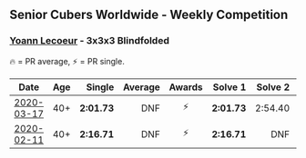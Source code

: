 ## Senior Cubers Worldwide - Weekly Competition
### [Yoann Lecoeur](../yoann_lecoeur.md) - 3x3x3 Blindfolded

🔥 = PR average, ⚡ = PR single.

| Date | Age | Single | Average | Awards | Solve 1 | Solve 2 | Solve 3 | Video |
| :--: | :--: | --: | --: | :--: | --: | --: | --: | :-- |
| [2020-03-17](../../results/333bf/2020-03-17.md) | 40+ | **2:01.73** | DNF | ⚡ | **2:01.73** | 2:54.40 | DNF | [Link](https://www.facebook.com/events/616010612582835/permalink/617576952426201/) |
| [2020-02-11](../../results/333bf/2020-02-11.md) | 40+ | **2:16.71** | DNF | ⚡ | **2:16.71** | DNF | 3:21.50 | [Link](https://www.facebook.com/events/173728187264773/permalink/174101907227401/) |


<!-- Global site tag (gtag.js) - Google Analytics -->
<script async src="https://www.googletagmanager.com/gtag/js?id=UA-86348435-3"></script>
<script>window.dataLayer = window.dataLayer || []; function gtag() {dataLayer.push(arguments);} gtag('js', new Date()); gtag('config', 'UA-86348435-3');</script>
